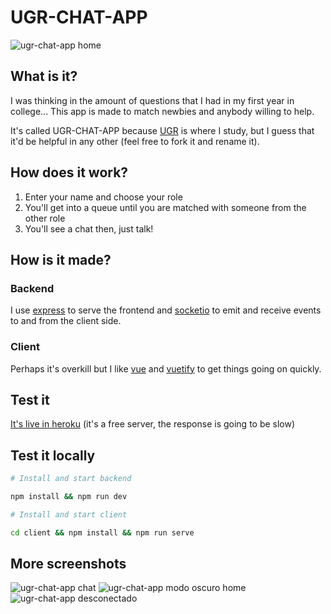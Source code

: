 # UGR-CHAT-APP

![ugr-chat-app home](https://i.postimg.cc/vTBvP2MF/Screen-Shot-2019-08-31-at-04-40-14.png)

## What is it?

I was thinking in the amount of questions that I had in my first year in college... This app is made to match newbies and anybody willing to help.

It's called UGR-CHAT-APP because [UGR](http://ugr.es) is where I study, but I guess that it'd be helpful in any other (feel free to fork it and rename it).

## How does it work?

1. Enter your name and choose your role
1. You'll get into a queue until you are matched with someone from the other role
1. You'll see a chat then, just talk!

## How is it made?

### Backend

I use [express](https://www.npmjs.com/package/express) to serve the frontend and [socketio](https://www.npmjs.com/package/socket.io) to emit and receive events to and from the client side.

### Client

Perhaps it's overkill but I like [vue](https://vuejs.org/) and [vuetify](https://vuejs.org/) to get things going on quickly.

## Test it

[It's live in heroku](http://ugr-chat-app.herokuapp.com) (it's a free server, the response is going to be slow)

## Test it locally

```bash
# Install and start backend

npm install && npm run dev

# Install and start client

cd client && npm install && npm run serve

```

## More screenshots

![ugr-chat-app chat](https://i.postimg.cc/MTtDm2Cm/Screen-Shot-2019-08-31-at-04-39-59.png)
![ugr-chat-app modo oscuro home](https://i.postimg.cc/3R31GJcw/Screen-Shot-2019-08-31-at-04-40-43.png)
![ugr-chat-app desconectado](https://i.postimg.cc/k5QwDtwZ/Screen-Shot-2019-08-31-at-04-41-05.png)
